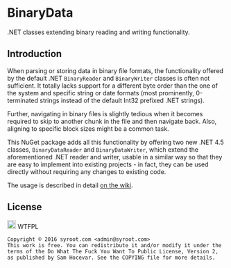# BinaryData
.NET classes extending binary reading and writing functionality.

## Introduction

When parsing or storing data in binary file formats, the functionality offered by the default .NET `BinaryReader` and `BinaryWriter` classes is often not sufficient. It totally lacks support for a different byte order than the one of the system and specific string or date formats (most prominently, 0-terminated strings instead of the default Int32 prefixed .NET strings).

Further, navigating in binary files is slightly tedious when it becomes required to skip to another chunk in the file and then navigate back. Also, aligning to specific block sizes might be a common task.

This NuGet package adds all this functionality by offering two new .NET 4.5 classes, `BinaryDataReader` and  `BinaryDataWriter`, which extend the aforementioned .NET reader and writer, usable in a similar way so that they are easy to implement into existing projects - in fact, they can be used directly without requiring any changes to existing code.

The usage is described in detail [on the wiki](https://github.com/Syroot/BinaryData/wiki).

## License

<a href="http://www.wtfpl.net/"><img src="http://www.wtfpl.net/wp-content/uploads/2012/12/wtfpl.svg" height="20" alt="WTFPL" /></a> WTFPL

    Copyright © 2016 syroot.com <admin@syroot.com>
    This work is free. You can redistribute it and/or modify it under the
    terms of the Do What The Fuck You Want To Public License, Version 2,
    as published by Sam Hocevar. See the COPYING file for more details.
